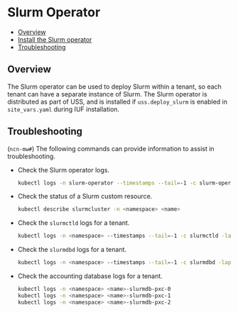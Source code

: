 # Slurm Operator

* [Overview](#overview)
* [Install the Slurm operator](#install-the-slurm-operator)
* [Troubleshooting](#troubleshooting)

## Overview

The Slurm operator can be used to deploy Slurm within a tenant, so each tenant can have a separate instance of Slurm.
The Slurm operator is distributed as part of USS, and is installed if `uss.deploy_slurm` is enabled in `site_vars.yaml` during IUF installation.

## Troubleshooting

(`ncn-mw#`) The following commands can provide information to assist in troubleshooting.

* Check the Slurm operator logs.

    ```bash
    kubectl logs -n slurm-operator --timestamps --tail=-1 -c slurm-operator -lapp=slurm-operator
    ```

* Check the status of a Slurm custom resource.

    ```bash
    kubectl describe slurmcluster -n <namespace> <name>
    ```

* Check the `slurmctld` logs for a tenant.

    ```bash
    kubectl logs -n <namespace> --timestamps --tail=-1 -c slurmctld -lapp.kubernetes.io/name=slurmctld
    ```

* Check the `slurmdbd` logs for a tenant.

    ```bash
    kubectl logs -n <namespace> --timestamps --tail=-1 -c slurmdbd -lapp.kubernetes.io/name=slurmdbd
    ```

* Check the accounting database logs for a tenant.

    ```bash
    kubectl logs -n <namespace> <name>-slurmdb-pxc-0
    kubectl logs -n <namespace> <name>-slurmdb-pxc-1
    kubectl logs -n <namespace> <name>-slurmdb-pxc-2
    ```
